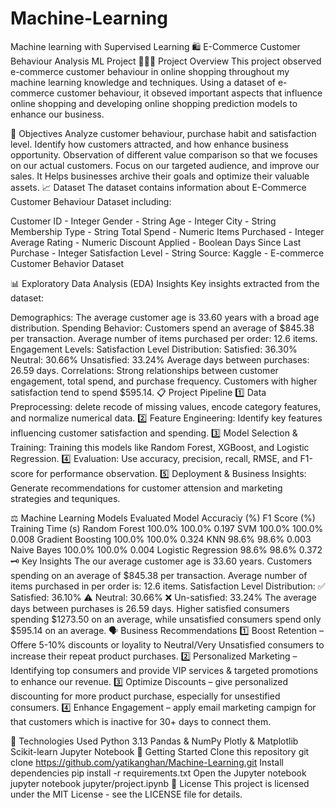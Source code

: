 # Machine-Learning
Machine learning with Supervised Learning
🛍️ E-Commerce Customer Behaviour Analysis ML Project
👨🏻‍💻 Project Overview
This project observed e-commerce customer behaviour in online shopping throughout my machine learning knowledge and techniques. Using a dataset of e-commerce customer behaviour, it obseved important aspects that influence online shopping and developing online shopping prediction models to enhance our business.

📌 Objectives
Analyze customer behaviour, purchase habit and satisfaction level.
Identify how customers attracted, and how enhance business opportunity.
Observation of different value comparison so that we focuses on our actual customers.
Focus on our targeted audience, and improve our sales.
It Helps businesses archive their goals and optimize their valuable assets.
📈 Dataset
The dataset contains information about E-Commerce Customer Behaviour Dataset including:

Customer ID - Integer
Gender - String
Age - Integer
City - String
Membership Type - String
Total Spend - Numeric
Items Purchased - Integer
Average Rating - Numeric
Discount Applied - Boolean
Days Since Last Purchase - Integer
Satisfaction Level - String
Source: Kaggle - E-commerce Customer Behavior Dataset

📊 Exploratory Data Analysis (EDA) Insights
Key insights extracted from the dataset:

Demographics:
The average customer age is 33.60 years with a broad age distribution.
Spending Behavior:
Customers spend an average of $845.38 per transaction.
Average number of items purchased per order: 12.6 items.
Engagement Levels:
Satisfaction Level Distribution:
Satisfied: 36.30%
Neutral: 30.66%
Unsatisfied: 33.24%
Average days between purchases: 26.59 days.
Correlations:
Strong relationships between customer engagement, total spend, and purchase frequency.
Customers with higher satisfaction tend to spend $595.14.
📋 Project Pipeline
1️⃣ Data Preprocessing: delete recode of missing values, encode category features, and normalize numerical data.
2️⃣ Feature Engineering: Identify key features influencing customer satisfaction and spending.
3️⃣ Model Selection & Training: Training this models like Random Forest, XGBoost, and Logistic Regression.
4️⃣ Evaluation: Use accuracy, precision, recall, RMSE, and F1-score for performance observation.
5️⃣ Deployment & Business Insights: Generate recommendations for customer attension and marketing strategies and tequniques.

⚖️ Machine Learning Models Evaluated
Model	Accuraciy (%)	F1 Score (%)	Training Time (s)
Random Forest	100.0%	100.0%	0.197
SVM	100.0%	100.0%	0.008
Gradient Boosting	100.0%	100.0%	0.324
KNN	98.6%	98.6%	0.003
Naive Bayes	100.0%	100.0%	0.004
Logistic Regression	98.6%	98.6%	0.372
🗝️ Key Insights
The our average customer age is 33.60 years.
Customers spending on an average of $845.38 per transaction.
Average number of items purchased in per order is: 12.6 items.
Satisfaction Level Distribution:
✅ Satisfied: 36.10%
⚠️ Neutral: 30.66%
❌ Un-satisfied: 33.24%
The average days between purchases is 26.59 days.
Higher satisfied consumers spending $1273.50 on an average, while unsatisfied consumers spend only $595.14 on an average.
🗣 Business Recommendations
1️⃣ Boost Retention – Offere 5-10% discounts or loyality to Neutral/Very Unsatisfied consumers to increase their repeat product purchases.
2️⃣ Personalized Marketing – Identifying top consumers and provide VIP services & targeted promotions to enhance our revenue.
3️⃣ Optimize Discounts – give personalized discounting for more product purchase, especially for unsestified consumers.
4️⃣ Enhance Engagement – apply email marketing campign for that customers which is inactive for 30+ days to connect them.

🤖 Technologies Used
Python 3.13
Pandas & NumPy
Plotly & Matplotlib
Scikit-learn
Jupyter Notebook
🚀 Getting Started
Clone this repository
git clone https://github.com/yatikanghan/Machine-Learning.git
Install dependencies
pip install -r requirements.txt
Open the Jupyter notebook
jupyter notebook jupyter/project.ipynb
📝 License
This project is licensed under the MIT License - see the LICENSE file for details.
